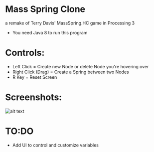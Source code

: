 # Mass Spring Clone

a remake of Terry Davis' MassSpring.HC game in Processing 3

- You need Java 8 to run this program

# Controls:

- Left Click = Create new Node or delete Node you're hovering over
- Right Click (Drag) = Create a Spring between two Nodes
- R Key = Reset Screen

# Screenshots:

![alt text](https://i.imgur.com/a4NlQE2.png)

# TO:DO

- Add UI to control and customize variables
